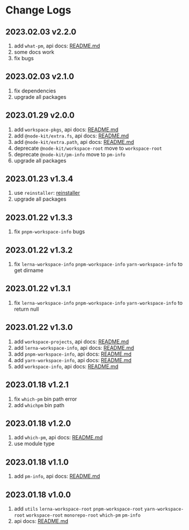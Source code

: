 # Change Logs

## 2023.02.03 v2.2.0

1. add `what-pm`, api docs: [README.md](https://github.com/saqqdy/node-kit/tree/master/packages/what-pm#readme)
2. some docs work
3. fix bugs

## 2023.02.03 v2.1.0

1. fix dependencies
2. upgrade all packages

## 2023.01.29 v2.0.0

1. add `workspace-pkgs`, api docs: [README.md](https://github.com/saqqdy/node-kit/tree/master/packages/workspace-pkgs#readme)
2. add `@node-kit/extra.fs`, api docs: [README.md](https://github.com/saqqdy/node-kit/tree/master/packages/extra/fs#readme)
3. add `@node-kit/extra.path`, api docs: [README.md](https://github.com/saqqdy/node-kit/tree/master/packages/extra/path#readme)
4. deprecate `@node-kit/workspace-root` move to `workspace-root`
5. deprecate `@node-kit/pm-info` move to `pm-info`
6. upgrade all packages

## 2023.01.23 v1.3.4

1. use `reinstaller`: [reinstaller](https://github.com/saqqdy/reinstaller)
2. upgrade all packages

## 2023.01.22 v1.3.3

1. fix `pnpm-workspace-info` bugs

## 2023.01.22 v1.3.2

1. fix `lerna-workspace-info` `pnpm-workspace-info` `yarn-workspace-info` to get dirname

## 2023.01.22 v1.3.1

1. fix `lerna-workspace-info` `pnpm-workspace-info` `yarn-workspace-info` to return null

## 2023.01.22 v1.3.0

1. add `workspace-projects`, api docs: [README.md](https://github.com/saqqdy/node-kit/tree/master/packages/workspace-projects#readme)
2. add `lerna-workspace-info`, api docs: [README.md](https://github.com/saqqdy/node-kit/tree/master/packages/lerna-workspace-info#readme)
3. add `pnpm-workspace-info`, api docs: [README.md](https://github.com/saqqdy/node-kit/tree/master/packages/pnpm-workspace-info#readme)
4. add `yarn-workspace-info`, api docs: [README.md](https://github.com/saqqdy/node-kit/tree/master/packages/yarn-workspace-info#readme)
5. add `workspace-info`, api docs: [README.md](https://github.com/saqqdy/node-kit/tree/master/packages/workspace-info#readme)

## 2023.01.18 v1.2.1

1. fix `which-pm` bin path error
2. add `whichpm` bin path

## 2023.01.18 v1.2.0

1. add `which-pm`, api docs: [README.md](https://github.com/saqqdy/node-kit/tree/master/packages/which-pm#readme)
2. use module type

## 2023.01.18 v1.1.0

1. add `pm-info`, api docs: [README.md](https://github.com/saqqdy/node-kit/tree/master/packages/pm-info#readme)

## 2023.01.18 v1.0.0

1. add `utils` `lerna-workspace-root` `pnpm-workspace-root` `yarn-workspace-root` `workspace-root` `monorepo-root` `which-pm` `pm-info`
2. api docs: [README.md](./README.md)
